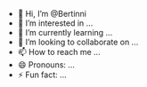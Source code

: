 - 👋 Hi, I’m @Bertinni
- 👀 I’m interested in ...
- 🌱 I’m currently learning ...
- 💞️ I’m looking to collaborate on ...
- 📫 How to reach me ...
- 😄 Pronouns: ...
- ⚡ Fun fact: ...

<!---
Bertinni/Bertinni is a ✨ special ✨ repository because its `README.md` (this file) appears on your GitHub profile.
You can click the Preview link to take a look at your changes.
--->
